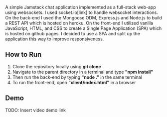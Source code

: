 A simple Jamstack chat application implemented as a full-stack web-app using websockets. I used socket.io[link] to handle websocket interactions. 
On the back-end I used the Mongoose ODM, Express.js and Node.js to build a REST API which is hosted on heroku.
On the front-end I utilized vanilla JavaScript, HTML, and CSS to create a Single Page Application (SPA) which is hosted on github pages. I decided to use a SPA and split up the application this way to improve responsiveness. 

## How to Run
1. Clone the repository locally using __git clone__
2. Navigate to the parent directory in a terminal and type __"npm install"__
3. Then run the back-end by typing __"node ."__ in the same terminal 
4. To run the front-end, open __"client/index.html"__ in a browser

## Demo
TODO: Insert video demo link 